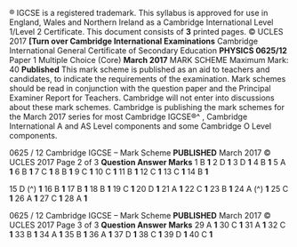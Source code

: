 ® IGCSE is a registered trademark. This syllabus is approved for use in England, Wales and Northern Ireland as a Cambridge International Level 1/Level 2 Certificate. This document consists of **3** printed pages. © UCLES 2017 **[Turn over Cambridge International Examinations** Cambridge International General Certificate of Secondary Education **PHYSICS 0625/12** Paper 1 Multiple Choice (Core) **March 2017** MARK SCHEME Maximum Mark: 40 **Published** This mark scheme is published as an aid to teachers and candidates, to indicate the requirements of the examination. Mark schemes should be read in conjunction with the question paper and the Principal Examiner Report for Teachers. Cambridge will not enter into discussions about these mark schemes. Cambridge is publishing the mark schemes for the March 2017 series for most Cambridge IGCSE®^ , Cambridge International A and AS Level components and some Cambridge O Level components. 


0625 / 12 Cambridge IGCSE – Mark Scheme **PUBLISHED** March 2017 © UCLES 2017 Page 2 of 3 **Question Answer Marks** 1 B **1** 2 D **1** 3 D **1** 4 B **1** 5 A **1** 6 B **1** 7 C **1** 8 B **1** 9 C **1** 10 C **1** 11 B **1** 12 C **1** 13 C **1** 14 B **1** 

15 D (^) **1** 16 B **1** 17 B **1** 18 B **1** 19 C **1** 20 D **1** 21 A **1** 22 C **1** 23 B **1** 24 A (^) **1** 25 C **1** 26 A **1** 27 C **1** 28 A **1** 


0625 / 12 Cambridge IGCSE – Mark Scheme **PUBLISHED** March 2017 © UCLES 2017 Page 3 of 3 **Question Answer Marks** 29 A **1** 30 C **1** 31 A **1** 32 C **1** 33 B **1** 34 A **1** 35 B **1** 36 A **1** 37 D **1** 38 C **1** 39 D **1** 40 C **1** 


